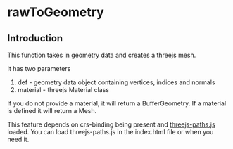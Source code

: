 # rawToGeometry

## Introduction
This function takes in geometry data and creates a threejs mesh.

It has two parameters

1. def  - geometry data object containing vertices, indices and normals
1. material - threejs Material class

If you do not provide a material, it will return a BufferGeometry.
If a material is defined it will return a Mesh.

This feature depends on crs-binding being present and [threejs-paths.js](https://github.com/caperaven/crs-components/blob/master/src/threejs-paths.js) loaded.
You can load threejs-paths.js in the index.html file or when you need it.